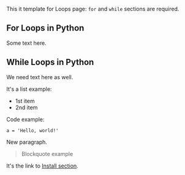 This it template for Loops page: `for` and `while` sections are required.

## For Loops in Python

Some text here.

## While Loops in Python

We need text here as well.

It's a list example:

* 1st item
* 2nd item

Code example:

```
a = 'Hello, world!'
```

New paragraph.

> Blockquote example

It's the link to [Install section](/learn/install.md).
